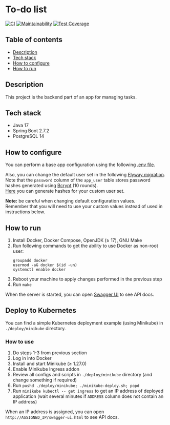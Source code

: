 # To-do list

[![CI](https://github.com/hu553in/to-do-list/actions/workflows/ci.yml/badge.svg)](https://github.com/hu553in/to-do-list/actions/workflows/ci.yml)
[![Maintainability](https://api.codeclimate.com/v1/badges/f48e2fa500475ffcaef6/maintainability)](https://codeclimate.com/github/hu553in/to-do-list/maintainability)
[![Test Coverage](https://api.codeclimate.com/v1/badges/f48e2fa500475ffcaef6/test_coverage)](https://codeclimate.com/github/hu553in/to-do-list/test_coverage)

## Table of contents

* [Description](#description)
* [Tech stack](#tech-stack)
* [How to configure](#how-to-configure)
* [How to run](#how-to-run)

## Description

This project is the backend part of an app for managing tasks.

## Tech stack

* Java 17
* Spring Boot 2.7.2
* PostgreSQL 14

## How to configure

You can perform a base app configuration using the following [.env file](./.env).

Also, you can change the default user set in the following
[Flyway migration](./src/main/resources/db/migration/repeatable/R__create_users.sql).\
Note that the `password` column of the `app_user` table stores password hashes generated using
[Bcrypt](https://en.wikipedia.org/wiki/Bcrypt) (10 rounds).\
[Here](https://www.browserling.com/tools/bcrypt) you can generate hashes for your custom user set.

**Note:** be careful when changing default configuration values.\
Remember that you will need to use your custom values instead of used in instructions below.

## How to run

1. Install Docker, Docker Compose, OpenJDK (≥ 17), GNU Make
2. Run following commands to get the ability to use Docker as non-root user:
    ```
    groupadd docker
    usermod -aG docker $(id -un)
    systemctl enable docker
    ```
3. Reboot your machine to apply changes performed in the previous step
4. Run `make`

When the server is started, you can open [Swagger UI](http://localhost:8080/swagger-ui.html) to see API docs.

## Deploy to Kubernetes

You can find a simple Kubernetes deployment example (using Minikube) in `./deploy/minikube` directory.

### How to use

1. Do steps 1-3 from previous section
2. Log in into Docker
3. Install and start Minikube (≥ 1.27.0)
4. Enable Minikube Ingress addon
5. Review all configs and scripts in `./deploy/minikube` directory (and change something if required)
6. Run `pushd ./deploy/minikube; ./minikube-deploy.sh; popd`
7. Run `minikube kubectl -- get ingress` to get an IP address of deployed application
   (wait several minutes if `ADDRESS` column does not contain an IP address)

When an IP address is assigned, you can open `http://ASSIGNED_IP/swagger-ui.html` to see API docs.
